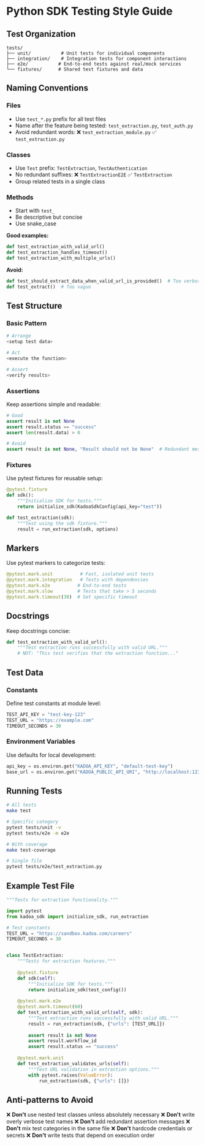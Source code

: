 # Python SDK Testing Style Guide

## Test Organization

```
tests/
├── unit/           # Unit tests for individual components
├── integration/    # Integration tests for component interactions
├── e2e/           # End-to-end tests against real/mock services
└── fixtures/      # Shared test fixtures and data
```

## Naming Conventions

### Files
- Use `test_*.py` prefix for all test files
- Name after the feature being tested: `test_extraction.py`, `test_auth.py`
- Avoid redundant words: ❌ `test_extraction_module.py` ✅ `test_extraction.py`

### Classes
- Use `Test` prefix: `TestExtraction`, `TestAuthentication`
- No redundant suffixes: ❌ `TestExtractionE2E` ✅ `TestExtraction`
- Group related tests in a single class

### Methods
- Start with `test_`
- Be descriptive but concise
- Use snake_case

**Good examples:**
```python
def test_extraction_with_valid_url()
def test_extraction_handles_timeout()
def test_extraction_with_multiple_urls()
```

**Avoid:**
```python
def test_should_extract_data_when_valid_url_is_provided()  # Too verbose
def test_extract()  # Too vague
```

## Test Structure

### Basic Pattern
```python
# Arrange
<setup test data>

# Act
<execute the function>

# Assert
<verify results>
```

### Assertions
Keep assertions simple and readable:
```python
# Good
assert result is not None
assert result.status == "success"
assert len(result.data) > 0

# Avoid
assert result is not None, "Result should not be None"  # Redundant message
```

### Fixtures
Use pytest fixtures for reusable setup:
```python
@pytest.fixture
def sdk():
    """Initialize SDK for tests."""
    return initialize_sdk(KadoaSdkConfig(api_key="test"))

def test_extraction(sdk):
    """Test using the sdk fixture."""
    result = run_extraction(sdk, options)
```

## Markers

Use pytest markers to categorize tests:
```python
@pytest.mark.unit          # Fast, isolated unit tests
@pytest.mark.integration   # Tests with dependencies
@pytest.mark.e2e          # End-to-end tests
@pytest.mark.slow         # Tests that take > 5 seconds
@pytest.mark.timeout(30)  # Set specific timeout
```

## Docstrings

Keep docstrings concise:
```python
def test_extraction_with_valid_url():
    """Test extraction runs successfully with valid URL."""
    # NOT: "This test verifies that the extraction function..."
```

## Test Data

### Constants
Define test constants at module level:
```python
TEST_API_KEY = "test-key-123"
TEST_URL = "https://example.com"
TIMEOUT_SECONDS = 30
```

### Environment Variables
Use defaults for local development:
```python
api_key = os.environ.get("KADOA_API_KEY", "default-test-key")
base_url = os.environ.get("KADOA_PUBLIC_API_URI", "http://localhost:12380")
```

## Running Tests

```bash
# All tests
make test

# Specific category
pytest tests/unit -v
pytest tests/e2e -m e2e

# With coverage
make test-coverage

# Single file
pytest tests/e2e/test_extraction.py
```

## Example Test File

```python
"""Tests for extraction functionality."""

import pytest
from kadoa_sdk import initialize_sdk, run_extraction

# Test constants
TEST_URL = "https://sandbox.kadoa.com/careers"
TIMEOUT_SECONDS = 30


class TestExtraction:
    """Tests for extraction features."""
    
    @pytest.fixture
    def sdk(self):
        """Initialize SDK for tests."""
        return initialize_sdk(test_config())
    
    @pytest.mark.e2e
    @pytest.mark.timeout(60)
    def test_extraction_with_valid_url(self, sdk):
        """Test extraction runs successfully with valid URL."""
        result = run_extraction(sdk, {"urls": [TEST_URL]})
        
        assert result is not None
        assert result.workflow_id
        assert result.status == "success"
    
    @pytest.mark.unit
    def test_extraction_validates_urls(self):
        """Test URL validation in extraction options."""
        with pytest.raises(ValueError):
            run_extraction(sdk, {"urls": []})
```

## Anti-patterns to Avoid

❌ **Don't** use nested test classes unless absolutely necessary
❌ **Don't** write overly verbose test names
❌ **Don't** add redundant assertion messages
❌ **Don't** mix test categories in the same file
❌ **Don't** hardcode credentials or secrets
❌ **Don't** write tests that depend on execution order